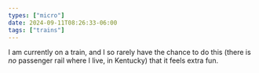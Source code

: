 ```yaml
---
types: ["micro"]
date: 2024-09-11T08:26:33-06:00
tags: ["trains"]
---
```

I am currently on a train, and I so rarely have the chance to do this (there is *no* passenger rail where I live, in Kentucky) that it feels extra fun.

